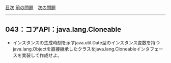 [目次](../toc.md)
[前の問題](../042/README.md)　[次の問題](../044/README.md)


***
## 043：コアAPI：java.lang.Cloneable
* インスタンスの生成時刻を示すjava.util.Date型のインスタンス変数を持つjava.lang.Objectを直接継承したクラスをjava.lang.Cloneableインタフェースを実装して作成せよ。

